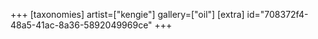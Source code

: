 +++
[taxonomies]
artist=["kengie"]
gallery=["oil"]
[extra]
id="708372f4-48a5-41ac-8a36-5892049969ce"
+++